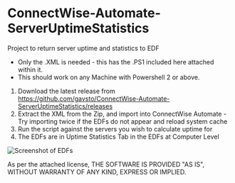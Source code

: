 # ConnectWise-Automate-ServerUptimeStatistics
Project to return server uptime and statistics to EDF

- Only the .XML is needed - this has the .PS1 included here attached within it.
- This should work on any Machine with Powershell 2 or above.

1) Download the latest release from https://github.com/gavsto/ConnectWise-Automate-ServerUptimeStatistics/releases
2) Extract the XML from the Zip, and import into ConnectWise Automate - Try importing twice if the EDFs do not appear and reload system cache
3) Run the script against the servers you wish to calculate uptime for
4) The EDFs are in Uptime Statistics Tab in the EDFs at Computer Level

![Screenshot of EDFs](https://github.com/gavsto/ConnectWise-Automate-ServerUptimeStatistics/blob/master/Screenshots/UptimeStatistics.png)

As per the attached license, THE SOFTWARE IS PROVIDED "AS IS", WITHOUT WARRANTY OF ANY KIND, EXPRESS OR IMPLIED.
